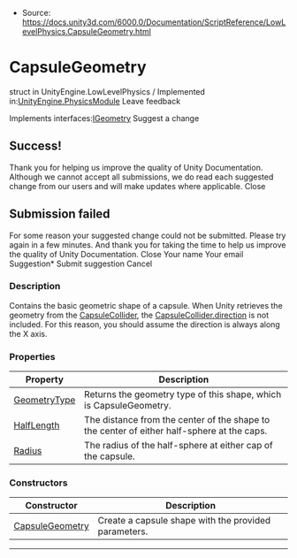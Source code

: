 * Source: https://docs.unity3d.com/6000.0/Documentation/ScriptReference/LowLevelPhysics.CapsuleGeometry.html

# CapsuleGeometry
struct in UnityEngine.LowLevelPhysics
/
Implemented in:[UnityEngine.PhysicsModule](https://docs.unity3d.com/6000.0/Documentation/ScriptReference/UnityEngine.PhysicsModule.html)
Leave feedback
  

Implements interfaces:[IGeometry](https://docs.unity3d.com/6000.0/Documentation/ScriptReference/LowLevelPhysics.IGeometry.html)
Suggest a change
## Success!
Thank you for helping us improve the quality of Unity Documentation. Although we cannot accept all submissions, we do read each suggested change from our users and will make updates where applicable.
Close
## Submission failed
For some reason your suggested change could not be submitted. Please <a>try again</a> in a few minutes. And thank you for taking the time to help us improve the quality of Unity Documentation.
Close
Your name Your email Suggestion* Submit suggestion
Cancel
### Description
Contains the basic geometric shape of a capsule.
When Unity retrieves the geometry from the [CapsuleCollider](https://docs.unity3d.com/6000.0/Documentation/ScriptReference/CapsuleCollider.html), the [CapsuleCollider.direction](https://docs.unity3d.com/6000.0/Documentation/ScriptReference/CapsuleCollider-direction.html) is not included. For this reason, you should assume the direction is always along the X axis.
### Properties
Property | Description  
---|---  
[GeometryType](https://docs.unity3d.com/6000.0/Documentation/ScriptReference/LowLevelPhysics.CapsuleGeometry.GeometryType.html) | Returns the geometry type of this shape, which is CapsuleGeometry.  
[HalfLength](https://docs.unity3d.com/6000.0/Documentation/ScriptReference/LowLevelPhysics.CapsuleGeometry.HalfLength.html) | The distance from the center of the shape to the center of either half-sphere at the caps.  
[Radius](https://docs.unity3d.com/6000.0/Documentation/ScriptReference/LowLevelPhysics.CapsuleGeometry.Radius.html) | The radius of the half-sphere at either cap of the capsule.  
### Constructors
Constructor | Description  
---|---  
[CapsuleGeometry](https://docs.unity3d.com/6000.0/Documentation/ScriptReference/LowLevelPhysics.CapsuleGeometry-ctor.html) | Create a capsule shape with the provided parameters.  
* * *
